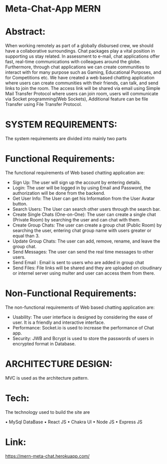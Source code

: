 # Meta-Chat-App MERN

# Abstract:
 When working remotely as part of a globally disbursed crew, we should have a collaborative surroundings. Chat packages play a vital position in supporting us stay related. In assessment to e-mail, chat applications offer fast, real-time communications with colleagues around the globe. Furthermore, through chat applications we can create communities to interact with for many purpose such as Gaming, Educational Purposes, and for Competitions etc. We have created a web based chatting application where users can create communities with their friends, can talk, and send links to join the room. The access link will be shared via email using Simple Mail Transfer Protocol where users can join room, users will communicate via Socket programming(Web Sockets),  Additional feature can be file Transfer using File Transfer Protocol.

# SYSTEM REQUIREMENTS:
 The system requirements are divided into mainly two parts

# Functional Requirements:
 The functional requirements of Web based chatting application are:

* Sign Up: The user will sign up the account by entering details.
* Login: The user will be logged in by using Email and Password, the authorization will be done from the backend.
* Get User Info:  The User can get his Information from the User Avatar button.
* Search Users: The User can search other users through the search bar.
* Create Single Chats (One-on-One):  The user can create a single chat (Private Room) by searching the user and can chat with them.
* Create Group Chats:  The user can create a group chat (Public Room) by searching the user, entering chat group name with users greater or equal than 3.
* Update Group Chats: The user can add, remove, rename, and leave the group chat.
* Send Messages: The user can send the real time messages to other users.
* Send Email : Email is sent to users who are added in group chat
* Send Files: File links will be shared and they are uploaded on cloudinary or internel server using multer and user can access them from there.

# Non-Functional Requirements:
 The non-functional requirements of Web based chatting application are:

* Usability: The user interface is designed by considering the ease of user. It is a friendly and interactive interface.
* Performance: Socket.io is used to increase the performance of Chat app.
* Security: JWB and Bcrypt is used to store the passwords of users in encrypted format in Database.

# ARCHITECTURE DESIGN:
 MVC is used as the architecture pattern.
 
# Tech:
 The technology used to build the site are

• MySql DataBase
• React JS
• Chakra UI
• Node JS
• Express JS

# Link:
 https://mern-meta-chat.herokuapp.com/
